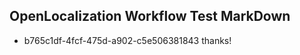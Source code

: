 ## OpenLocalization Workflow Test MarkDown
* b765c1df-4fcf-475d-a902-c5e506381843 thanks!

<!--HONumber=Aug16_HO1-->


